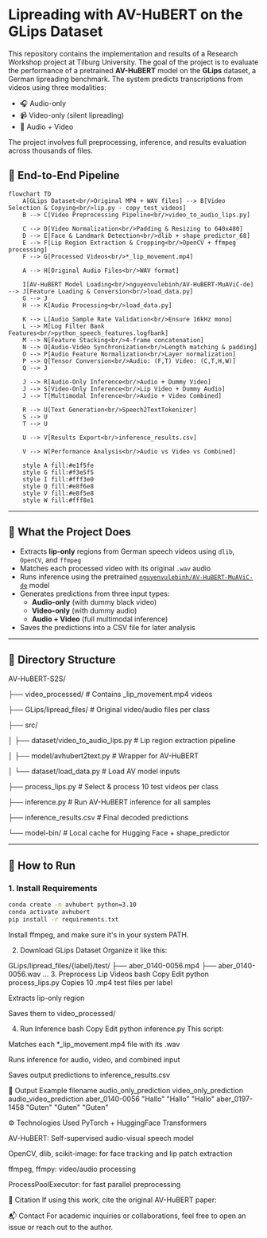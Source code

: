 # Lipreading with AV-HuBERT on the GLips Dataset

This repository contains the implementation and results of a Research Workshop project at Tilburg University. The goal of the project is to evaluate the performance of a pretrained **AV-HuBERT** model on the **GLips** dataset, a German lipreading benchmark. The system predicts transcriptions from videos using three modalities:

- 🎧 Audio-only
- 📹 Video-only (silent lipreading)
- 🧠 Audio + Video

The project involves full preprocessing, inference, and results evaluation across thousands of files.

## 🔄 End-to-End Pipeline

```mermaid
flowchart TD
    A[GLips Dataset<br/>Original MP4 + WAV files] --> B[Video Selection & Copying<br/>lip.py - copy_test_videos]
    B --> C[Video Preprocessing Pipeline<br/>video_to_audio_lips.py]
    
    C --> D[Video Normalization<br/>Padding & Resizing to 640x480]
    D --> E[Face & Landmark Detection<br/>dlib + shape_predictor_68]
    E --> F[Lip Region Extraction & Cropping<br/>OpenCV + ffmpeg processing]
    F --> G[Processed Videos<br/>*_lip_movement.mp4]
    
    A --> H[Original Audio Files<br/>WAV format]
    
    I[AV-HuBERT Model Loading<br/>nguyenvulebinh/AV-HuBERT-MuAViC-de] --> J[Feature Loading & Conversion<br/>load_data.py]
    G --> J
    H --> K[Audio Processing<br/>load_data.py]
    
    K --> L[Audio Sample Rate Validation<br/>Ensure 16kHz mono]
    L --> M[Log Filter Bank Features<br/>python_speech_features.logfbank]
    M --> N[Feature Stacking<br/>4-frame concatenation]
    N --> O[Audio-Video Synchronization<br/>Length matching & padding]
    O --> P[Audio Feature Normalization<br/>Layer normalization]
    P --> Q[Tensor Conversion<br/>Audio: (F,T) Video: (C,T,H,W)]
    Q --> J
    
    J --> R[Audio-Only Inference<br/>Audio + Dummy Video]
    J --> S[Video-Only Inference<br/>Lip Video + Dummy Audio]
    J --> T[Multimodal Inference<br/>Audio + Video Combined]
    
    R --> U[Text Generation<br/>Speech2TextTokenizer]
    S --> U
    T --> U
    
    U --> V[Results Export<br/>inference_results.csv]
    
    V --> W[Performance Analysis<br/>Audio vs Video vs Combined]
    
    style A fill:#e1f5fe
    style G fill:#f3e5f5
    style I fill:#fff3e0
    style Q fill:#e8f6e8
    style V fill:#e8f5e8
    style W fill:#fff8e1
```

---

## 🔧 What the Project Does

- Extracts **lip-only** regions from German speech videos using `dlib`, `OpenCV`, and `ffmpeg`
- Matches each processed video with its original `.wav` audio
- Runs inference using the pretrained [`nguyenvulebinh/AV-HuBERT-MuAViC-de`](https://huggingface.co/nguyenvulebinh/AV-HuBERT-MuAViC-de) model
- Generates predictions from three input types:
  - **Audio-only** (with dummy black video)
  - **Video-only** (with dummy audio)
  - **Audio + Video** (full multimodal inference)
- Saves the predictions into a CSV file for later analysis

---

## 📁 Directory Structure

AV-HuBERT-S2S/

├── video_processed/ # Contains _lip_movement.mp4 videos

├── GLips/lipread_files/ # Original video/audio files per class

├── src/

│ ├── dataset/video_to_audio_lips.py # Lip region extraction pipeline

│ ├── model/avhubert2text.py # Wrapper for AV-HuBERT

│ └── dataset/load_data.py # Load AV model inputs

├── process_lips.py # Select & process 10 test videos per class

├── inference.py # Run AV-HuBERT inference for all samples

├── inference_results.csv # Final decoded predictions

└── model-bin/ # Local cache for Hugging Face + shape_predictor

---

## 🚀 How to Run

### 1. Install Requirements

```bash
conda create -n avhubert python=3.10
conda activate avhubert
pip install -r requirements.txt
```
Install ffmpeg, and make sure it's in your system PATH.

2. Download GLips Dataset
Organize it like this:

GLips/lipread_files/{label}/test/
├── aber_0140-0056.mp4
├── aber_0140-0056.wav
...
3. Preprocess Lip Videos
bash
Copy
Edit
python process_lips.py
Copies 10 .mp4 test files per label

Extracts lip-only region

Saves them to video_processed/

4. Run Inference
bash
Copy
Edit
python inference.py
This script:

Matches each *_lip_movement.mp4 file with its .wav

Runs inference for audio, video, and combined input

Saves output predictions to inference_results.csv

🧪 Output Example
filename	audio_only_prediction	video_only_prediction	audio_video_prediction
aber_0140-0056	"Hallo"	"Hallo"	"Hallo"
aber_0197-1458	"Guten"	"Guten"	"Guten"

⚙️ Technologies Used
PyTorch + HuggingFace Transformers

AV-HuBERT: Self-supervised audio-visual speech model

OpenCV, dlib, scikit-image: for face tracking and lip patch extraction

ffmpeg, ffmpy: video/audio processing

ProcessPoolExecutor: for fast parallel preprocessing

📜 Citation
If using this work, cite the original AV-HuBERT paper:

📬 Contact
For academic inquiries or collaborations, feel free to open an issue or reach out to the author.
